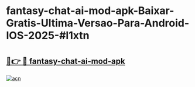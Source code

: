 # fantasy-chat-ai-mod-apk-Baixar-Gratis-Ultima-Versao-Para-Android-IOS-2025-#l1xtn

# <h2><a href="https://ainizakaria.my?title=fantasy-chat-ai-mod-apk&ref=24M">🔗👉 🔴 fantasy-chat-ai-mod-apk</a></h2>

[![acn](https://github.com/user-attachments/assets/0f9c940e-d8b0-45ae-aac7-cd30a18b3e1c)](https://ainizakaria.my?title=fantasy-chat-ai-mod-apk&ref=24M)

